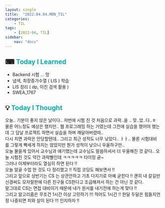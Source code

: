 ```yaml
---
layout: single
title:  "2022.04.04.MON_TIL"
categories: 
    - TIL
tags: 
    - [2022-04, TIL]
sidebar:
    nav: "docs"
---
```



## ⌨ <a style="color:#00adb5">Today I Learned</a> 
- Backend 시험 ... 망
- 냅색, 최장증가수열 ( LIS ) 학습
- LIS 정리 ( dp, 이진 검색 활용 )
- SWEA_1767

## 💡 <a style="color:#00adb5">Today I Thought</a>
오늘.. 기분이 좋지 않은 날이다.. 저번에 시험 친 것 처음으로 과락..을 .. 맞..았..다..ㅎ<br>
물론 어느정도 예상은 했지만.. 웹 프로그래밍 하는 거였는데 그전에 실습을 했어야 했는데 그 담날 프로젝트 하면서 실습을 하며 깨달아버렸따..<br>
다시 치면 과락은 안당할텐데.. 그리고 최근 성적도 너무 낮았다.. ㅏㅏ.. 물론 시험대비를 그렇게 빡세게 하지는 않았지만 뭔가 성적이 낮으니 우울하구만..<br>
오늘 물을게 있어서 교수님과 얘기했는데 교수님도 말씀하셔서 더 우울해진 것 같다.. 오늘 시험친 것도 약간 과락삘인데 ㅋㅋㅋㅋㅋ 타이밍 귣~<br>
그러나 이제부터라도 열심히 하면 된다 !!<br>
오늘 알골 수업 한 것도 다 정리했고 !! 직접 코딩도 해보면서 !!<br>
그리고 앞으로 상반기는 CS 는 상관안하고 기초 다지기로 아예 굳힌다 !! 괜히 내 갈길만 신경써도 모자랄판에 다른 친구들 CS한다고 조급해져서 하는 건 아닌 것 같다.<br>
말그대로 CS는 면접 대비이기 때문에 내가 원서를 내기전에 하는게 맞다 !!<br>
그리고 알고리즘은 무조건 1시간 이상 고민하기 !!! 적어도 1시간 !! 한달 두달은 힘들지언정 나중되면 피와 살이 된다 !!! 인지하자 !!